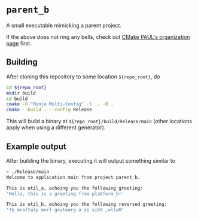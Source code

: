 # `parent_b`

A small executable mimicking a parent project.

If the above does not ring any bells, check out [CMake PAUL's organization page](https://github.com/cmake-paul) first.

## Building

After cloning this repository to some location `${repo_root}`, do

```bash
cd ${repo_root}
mkdir build
cd build
cmake -G "Ninja Multi-Config" -S .. -B .
cmake --build . --config Release
```

This will build a binary at `${repo_root}/build/Release/main` (other locations apply when using a different generator).

## Example output

After building the binary, executing it will output something similar to

```bash
> ./Release/main
Welcome to application main from project parent_b.

This is util_a, echoing you the following greeting:
'Hello, this is a greeting from platform_b!'

This is util_b, echoing you the following reversed greeting:
'!b_mroftalp morf gniteerg a si siht ,olleH'
```
